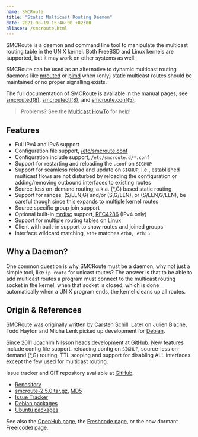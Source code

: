 ```yaml
---
name: SMCRoute
title: "Static Multicast Routing Daemon"
date: 2021-08-19 15:46:00 +02:00
aliases: /smcroute.html
---
```


SMCRoute is a daemon and command line tool to manipulate the multicast
routing table in the UNIX kernel.  Both FreeBSD and Linux kernels are
supported, but it may work on other systems as well.

SMCRoute can be used as an alternative to dynamic multicast routing
daemons like [mrouted](/mrouted.html) or [pimd](/pimd.html) when (only)
static multicast routes should be maintained or no proper signalling
exists.

The full documentation of SMCRoute is available in the manual pages, see
[smcrouted(8)][], [smcroutectl(8)][], and [smcroute.conf(5)][].

> Problems? See the [Multicast HowTo](/multicast-howto.html) for help!


Features
--------

- Full IPv4 and IPv6 support
- Configuration file support, [/etc/smcroute.conf](smcroute-conf.html)
- Configuration include support, `/etc/smcroute.d/*.conf`
- Support for restarting and reloading the `.conf` on `SIGHUP`
- Support for seamless reload and update on `SIGHUP`, i.e., established
  multicast flows are not disturbed by reloading the configuration or
  adding/removing outbound interfaces to existing routes
- Source-less on-demand routing, a.k.a. (*,G) based static routing
- Support for ranges, (S/LEN,G) and/or (S,G/LEN), or (S/LEN,G/LEN),
  be careful though since this expands to multiple kernel routes
- Source specific group join support
- Optional built-in [mrdisc][] support, [RFC4286][] (IPv4 only)
- Support for multiple routing tables on Linux
- Client with built-in support to show routes and joined groups
- Interface wildcard matching, `eth+` matches `eth0, eth15`


Why a Daemon?
-------------

One common question is why SMCRoute must be a daemon, why not just a
simple tool, like `ip route` for unicast routes?  The answer is that to
be able to add multicast routes a program must connect to the multicast
routing socket in the kernel, when that socket is closed, which is done
automatically when a UNIX program ends, the kernel cleans up all routes.


Origin & References
-------------------

SMCRoute was originally written by [Carsten Schill][].  Later on Julien
Blache, Todd Hayton and Micha Lenk picked up development for [Debian][].

Since 2011 Joachim Nilsson heads development at [GitHub][].  New
features include config file support, reloading config on `SIGHUP`,
source-less on-demand (*,G) routing, TTL scoping and support for
disabling ALL interfaces except the few used for multicast routing.

Issue tracker and GIT repository available at [GitHub][].

* [Repository][GitHub]
* [smcroute-2.5.0.tar.gz](https://ftp.troglobit.com/smcroute/smcroute-2.5.0.tar.gz),
  [MD5](https://ftp.troglobit.com/smcroute/smcroute-2.5.0.tar.gz.md5)
* [Issue Tracker](https://github.com/troglobit/smcroute/issues)
* [Debian packages](https://packages.debian.org/smcroute)
* [Ubuntu packages](https://packages.ubuntu.com/smcroute)

See also the [OpenHub page](https://www.openhub.net/p/smcroute/), the
[Freshcode page](http://freshcode.club/projects/smcroute), or the now
dormant [Free(code) page](http://freecode.com/projects/smcroute).

[smcrouted(8)]:    https://man.troglobit.com/man8/smcrouted.8.html
[smcroutectl(8)]:  https://man.troglobit.com/man8/smcroutectl.8.html
[smcroute.conf(5)]:https://man.troglobit.com/man5/smcroute.conf.5.html
[mrdisc]:          https://github.com/troglobit/mrdisc
[RFC4286]:         https://tools.ietf.org/html/rfc4286
[GitHub]:          https://github.com/troglobit/smcroute
[Debian]:          https://alioth.debian.org/projects/smcroute/
[Carsten Schill]:  http://www.cschill.de/smcroute/
